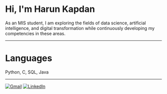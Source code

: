 # Hi, I'm Harun Kapdan

As an MIS student, I am exploring the fields of data science, artificial intelligence, and digital transformation while continuously developing my competencies in these areas.

---

# Languages

Python, C, SQL, Java

---

[![Gmail](https://img.shields.io/badge/Gmail-D14836?logo=gmail&logoColor=white)](mailto:hrnkpdn@gmail.com)
[![LinkedIn](https://img.shields.io/badge/LinkedIn-0A66C2?logo=linkedin&logoColor=white)](https://www.linkedin.com/in/harunkapdan)




